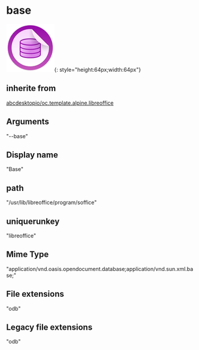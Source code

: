 # base
![circle_libreoffice_base.svg](/applications/icons/circle_libreoffice_base.svg){: style="height:64px;width:64px"}
## inherite from
[abcdesktopio/oc.template.alpine.libreoffice](abcdesktopio/oc.template.alpine.libreoffice.md)
## Arguments
"--base"
## Display name
"Base"
## path
"/usr/lib/libreoffice/program/soffice"
## uniquerunkey
"libreoffice"
## Mime Type
"application/vnd.oasis.opendocument.database;application/vnd.sun.xml.base;"
## File extensions
"odb"
## Legacy file extensions
"odb"
